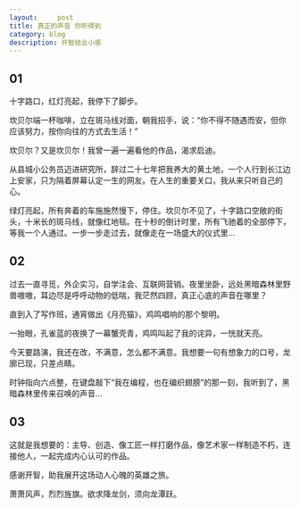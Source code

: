 ```yaml
---
layout:     post
title: 真正的声音 你听得到
category: blog
description: 开智结业小感 
---
```


## 01
十字路口，红灯亮起，我停下了脚步。

坎贝尔端一杯咖啡，立在斑马线对面，朝我招手，说：“你不得不随遇而安，但你应该努力，按你向往的方式去生活！”

坎贝尔？又是坎贝尔！我曾一遍一遍看他的作品，渴求启迪。

从县城小公务员迈进研究所，辞过二十七年把我养大的黄土地，一个人行到长江边上安家，只为隔着屏幕认定一生的网友。在人生的重要关口，我从来只听自己的心。

绿灯亮起，所有奔着的车施施然慢下，停住。坎贝尔不见了，十字路口空敞的街头，十米长的斑马线，就像红地毯。在十秒的倒计时里，所有飞驰着的全部停下，等我一个人通过。一步一步走过去，就像走在一场盛大的仪式里...

## 02
过去一直寻觅，外企实习，自学注会、互联网营销。夜里坐卧，远处黑暗森林里野兽嗷嗷，耳边尽是呼呼动物的低喘，我茫然四顾，真正心底的声音在哪里？

直到入了写作班，通宵做出《月亮猫》，鸡鸣唱响的那个黎明。

一抬眼，孔雀蓝的夜换了一幕蟹壳青，鸡鸣叫起了我的诧异，一恍就天亮。

今天要路演，我还在改，不满意，怎么都不满意。我想要一句有想象力的口号，龙廓已现，只差点睛。

时钟指向六点整，在键盘敲下“我在编程，也在编织翅膀”的那一刻，我听到了，黑暗森林里传来召唤的声音...


## 03
这就是我想要的：主导、创造、像工匠一样打磨作品，像艺术家一样制造不朽，连接他人，一起完成内心认可的作品。

感谢开智，助我展开这场动人心魄的英雄之旅。

萧萧风声，烈烈旌旗。欲求降龙剑，须向龙潭跃。


